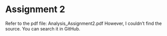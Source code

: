 # Assignment 2 #

Refer to the pdf file: Analysis_Assignment2.pdf However, I couldn’t find the source. You can search it in GitHub.

